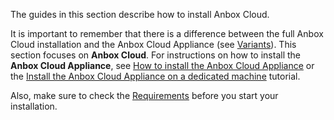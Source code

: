 The guides in this section describe how to install Anbox Cloud.

It is important to remember that there is a difference between the full Anbox Cloud installation and the Anbox Cloud Appliance (see [Variants](https://discourse.ubuntu.com/t/anbox-cloud-overview/17802#variants)). This section focuses on **Anbox Cloud**. For instructions on how to install the **Anbox Cloud Appliance**, see [How to install the Anbox Cloud Appliance](https://discourse.ubuntu.com/t/how-to-install-the-anbox-cloud-appliance/29702) or the [Install the Anbox Cloud Appliance on a dedicated machine](https://discourse.ubuntu.com/t/install-appliance/22681) tutorial.

Also, make sure to check the [Requirements](https://discourse.ubuntu.com/t/installation-requirements/17734) before you start your installation.
